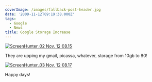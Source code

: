 ```yaml
---
coverImage: /images/fallback-post-header.jpg
date: '2009-11-12T09:19:38.000Z'
tags:
  - Google
  - News
title: Google Storage Increase
---
```


[![ScreenHunter_02 Nov. 12 08.15](https://mikecann.co.uk/wp-content/uploads/2009/11/ScreenHunter_02-Nov.-12-08.15.gif "ScreenHunter_02 Nov. 12 08.15")](https://mikecann.co.uk/wp-content/uploads/2009/11/ScreenHunter_02-Nov.-12-08.15.gif)

They are upping my gmail, picassa, whatever, storage from 10gb to 80!

<!-- more -->

[![ScreenHunter_03 Nov. 12 08.17](https://mikecann.co.uk/wp-content/uploads/2009/11/ScreenHunter_03-Nov.-12-08.17.gif "ScreenHunter_03 Nov. 12 08.17")](https://mikecann.co.uk/wp-content/uploads/2009/11/ScreenHunter_03-Nov.-12-08.17.gif)

Happy days!

